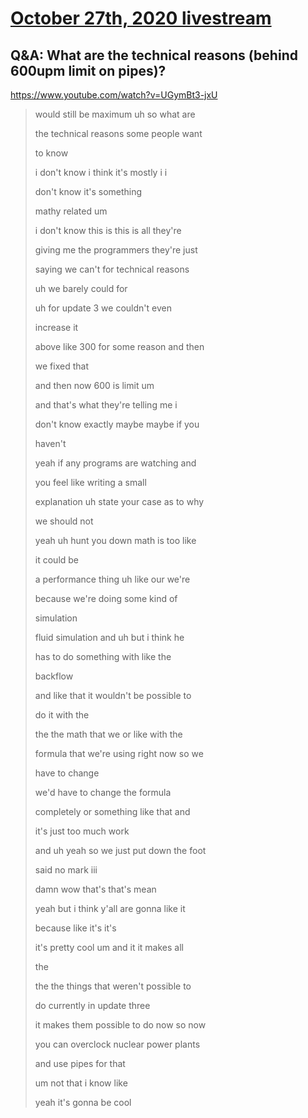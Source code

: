 # [October 27th, 2020 livestream](../2020-10-27.md)
## Q&A: What are the technical reasons (behind 600upm limit on pipes)?
https://www.youtube.com/watch?v=UGymBt3-jxU
> would still be maximum uh so what are
> 
> the technical reasons some people want
> 
> to know
> 
> i don't know i think it's mostly i i
> 
> don't know it's something
> 
> mathy related um
> 
> i don't know this is this is all they're
> 
> giving me the programmers they're just
> 
> saying we can't for technical reasons
> 
> uh we barely could for
> 
> uh for update 3 we couldn't even
> 
> increase it
> 
> above like 300 for some reason and then
> 
> we fixed that
> 
> and then now 600 is limit um
> 
> and that's what they're telling me i
> 
> don't know exactly maybe maybe if you
> 
> haven't
> 
> yeah if any programs are watching and
> 
> you feel like writing a small
> 
> explanation uh state your case as to why
> 
> we should not
> 
> yeah uh hunt you down math is too like
> 
> it could be
> 
> a performance thing uh like our we're
> 
> because we're doing some kind of
> 
> simulation
> 
> fluid simulation and uh but i think he
> 
> has to do something with like the
> 
> backflow
> 
> and like that it wouldn't be possible to
> 
> do it with the
> 
> the the math that we or like with the
> 
> formula that we're using right now so we
> 
> have to change
> 
> we'd have to change the formula
> 
> completely or something like that and
> 
> it's just too much work
> 
> and uh yeah so we just put down the foot
> 
> said no mark iii
> 
> damn wow that's that's mean
> 
> yeah but i think y'all are gonna like it
> 
> because like it's it's
> 
> it's pretty cool um and it it makes all
> 
> the
> 
> the the things that weren't possible to
> 
> do currently in update three
> 
> it makes them possible to do now so now
> 
> you can overclock nuclear power plants
> 
> and use pipes for that
> 
> um not that i know like
> 
> yeah it's gonna be cool
> 
